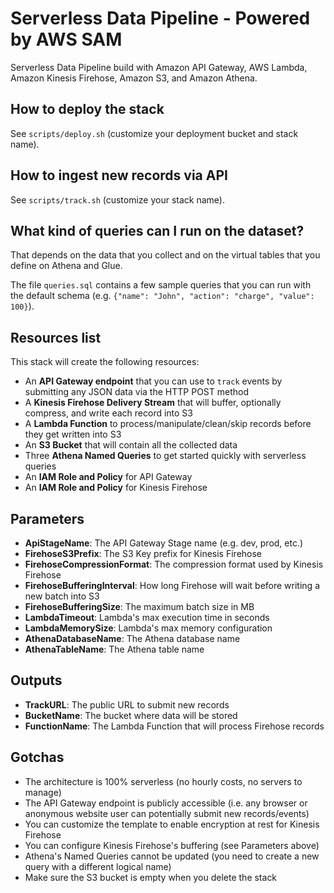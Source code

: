 # Serverless Data Pipeline - Powered by AWS SAM
Serverless Data Pipeline build with Amazon API Gateway, AWS Lambda, Amazon Kinesis Firehose, Amazon S3, and Amazon Athena.

## How to deploy the stack 

See `scripts/deploy.sh` (customize your deployment bucket and stack name).

## How to ingest new records via API

See `scripts/track.sh` (customize your stack name).

## What kind of queries can I run on the dataset?

That depends on the data that you collect and on the virtual tables that you define on Athena and Glue.

The file `queries.sql` contains a few sample queries that you can run with the default schema (e.g. `{"name": "John", "action": "charge", "value": 100}`).

## Resources list

This stack will create the following resources:

* An **API Gateway endpoint** that you can use to `track` events by submitting any JSON data via the HTTP POST method
* A **Kinesis Firehose Delivery Stream** that will buffer, optionally compress, and write each record into S3
* A **Lambda Function** to process/manipulate/clean/skip records before they get written into S3
* An **S3 Bucket** that will contain all the collected data
* Three **Athena Named Queries** to get started quickly with serverless queries
* An **IAM Role and Policy** for API Gateway
* An **IAM Role and Policy** for Kinesis Firehose


## Parameters

* **ApiStageName**: The API Gateway Stage name (e.g. dev, prod, etc.)
* **FirehoseS3Prefix**: The S3 Key prefix for Kinesis Firehose
* **FirehoseCompressionFormat**: The compression format used by Kinesis Firehose
* **FirehoseBufferingInterval**: How long Firehose will wait before writing a new batch into S3
* **FirehoseBufferingSize**: The maximum batch size in MB
* **LambdaTimeout**: Lambda's max execution time in seconds
* **LambdaMemorySize**: Lambda's max memory configuration
* **AthenaDatabaseName**: The Athena database name
* **AthenaTableName**: The Athena table name

## Outputs

* **TrackURL**: The public URL to submit new records
* **BucketName**: The bucket where data will be stored
* **FunctionName**: The Lambda Function that will process Firehose records

## Gotchas

* The architecture is 100% serverless (no hourly costs, no servers to manage)
* The API Gateway endpoint is publicly accessible (i.e. any browser or anonymous website user can potentially submit new records/events)
* You can customize the template to enable encryption at rest for Kinesis Firehose
* You can configure Kinesis Firehose's buffering (see Parameters above)
* Athena's Named Queries cannot be updated (you need to create a new query with a different logical name)
* Make sure the S3 bucket is empty when you delete the stack
